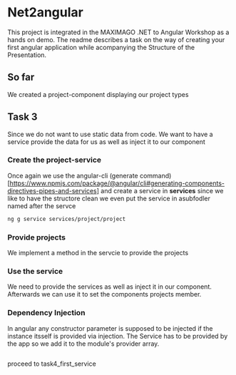 # Net2angular

This project is integrated in the MAXIMAGO .NET to Angular Workshop as a hands on demo.
The readme describes a task on the way of creating your first angular application while acompanying the Structure of the Presentation.

## So far
We created a project-component displaying our project types

## Task 3
Since we do not want to use static data from code. We want to have a service provide the data for us as well as inject it to our component

### Create the project-service
Once again we use the angular-cli (generate command)[https://www.npmjs.com/package/@angular/cli#generating-components-directives-pipes-and-services] and create a service in __services__ since we like to have the structore clean we even put the service in asubfodler named after the servce

```bash
ng g service services/project/project
```
### Provide projects
We implement a method in the servcie to provide the projects

### Use the service
We need to provide the services as well as inject it in our component.
Afterwards we can use it to set the components projects member.

### Dependency Injection
In angular any constructor parameter is supposed to be injected if the instance itsself is provided via injection.
The Service has to be provided by the app so we add it to the module's provider array.
```typescript

```

proceed to task4_first_service
